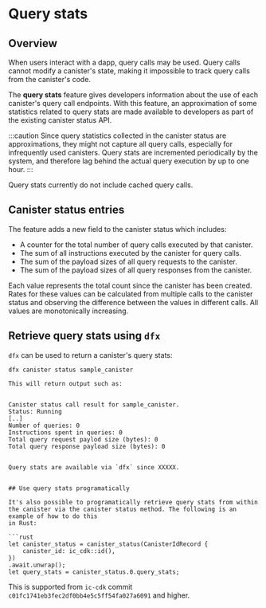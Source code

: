 # Query stats

## Overview

When users interact with a dapp, query calls may be used. Query calls cannot modify a canister's state, making it impossible to track query calls from the canister's code. 

The **query stats** feature gives developers information about the use of each canister's query call endpoints. With this feature, an approximation of some statistics related to query stats are made available to developers as part of the existing canister status API.

:::caution
Since query statistics collected in the canister status are approximations, they might not capture all query calls, especially for infrequently used canisters. Query stats are incremented periodically by the system, and therefore lag behind the actual query execution by up to one hour.
:::

Query stats currently do not include cached query calls. 

## Canister status entries

The feature adds a new field to the canister status which includes:

 - A counter for the total number of query calls executed by that canister.
 - The sum of all instructions executed by the canister for query calls.
 - The sum of the payload sizes of all query requests to the canister.
 - The sum of the payload sizes of all query responses from the canister.

Each value represents the total count since the canister has been created. Rates for these values can be calculated from multiple calls to the canister status and observing the difference between the values in different calls. All values are monotonically increasing.

## Retrieve query stats using `dfx`

`dfx` can be used to return a canister's query stats:

```
dfx canister status sample_canister

This will return output such as:


Canister status call result for sample_canister.
Status: Running
[..]
Number of queries: 0
Instructions spent in queries: 0
Total query request paylod size (bytes): 0
Total query response payload size (bytes): 0


Query stats are available via `dfx` since XXXXX.


## Use query stats programatically

It's also possible to programatically retrieve query stats from within the canister via the canister status method. The following is an example of how to do this
in Rust:

```rust
let canister_status = canister_status(CanisterIdRecord {
    canister_id: ic_cdk::id(),
})
.await.unwrap();
let query_stats = canister_status.0.query_stats;
```

This is supported from `ic-cdk` commit `c01fc1741eb3fec2df0bb4e5c5ff54fa027a6091` and higher.
